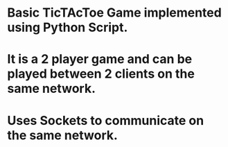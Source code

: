 # Basic TicTAcToe Game implemented using Python Script.
# It is a 2 player game and can be played between 2 clients on the same network.
# Uses Sockets to communicate on the same network.
